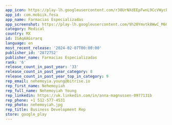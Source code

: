 ```yaml
---
app_icon: https://play-lh.googleusercontent.com/r30UrNXdEEpFwnL9CcVWyckNqDrE1yNj_lbZhzLRszmQAcOHynK-Y7S7kjJ2WGazNJna
app_id: com.mobiik.fesa
app_name: Farmacias Especializadas
app_screenshot: https://play-lh.googleusercontent.com/9h20Ymvtk8WwC_M6GEmiStQuH-8EIlLCTo3LQ9-aqf7xMgXHGbW74QrlR_joXe_pzYw
category: Medical
country: MX
id: IGAqAAGsrarq
language: en
most_recent_release: '2024-02-07T00:00:00'
publisher_id: '2872752'
publisher_name: Farmacias Especializadas
rank: '6'
release_count_in_past_year: '33'
release_count_in_past_year_category: 8
release_count_in_past_year_top_in_category: 9
rep_email: nehemoyia.young@bitrise.io
rep_first_name: Nehemoyiah
rep_full_name: Nehemoyiah Young
rep_linkedin: https://uk.linkedin.com/in/anna-magnussen-0977131b
rep_phone: +1 512-577-4531
rep_photo: nehemoyiah.jpg
rep_title: Business Development Rep
store: google_play
---
```

